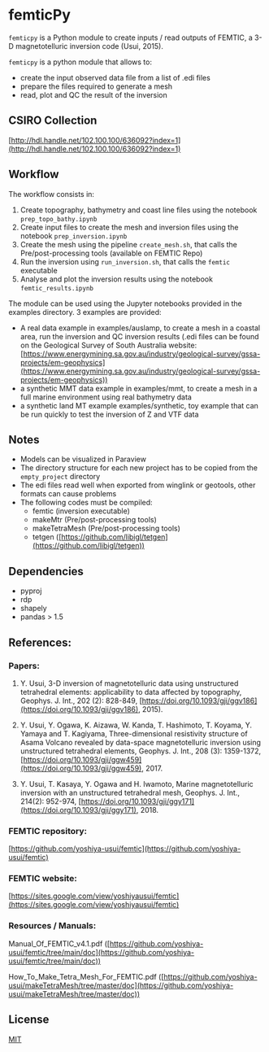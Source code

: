 # femticPy



`femticpy` is a Python module to create inputs / read outputs of  FEMTIC, a 3-D magnetotelluric inversion code (Usui, 2015).

`femticpy` is a python module that allows to: 

- create the input observed data file from a list of .edi files
- prepare the files required to generate a mesh
- read, plot and QC the result of the inversion 

## CSIRO Collection
[http://hdl.handle.net/102.100.100/636092?index=1](http://hdl.handle.net/102.100.100/636092?index=1)


## Workflow


The workflow consists in:
1. Create topography, bathymetry and coast line files using the notebook `prep_topo_bathy.ipynb`
2. Create input files to create the mesh and inversion files using the notebook `prep_inversion.ipynb`
3. Create the mesh using the pipeline `create_mesh.sh`, that calls the Pre/post-processing tools (available on FEMTIC Repo)
4. Run the inversion using `run_inversion.sh`, that calls the `femtic` executable
5. Analyse and plot the inversion results using the notebook `femtic_results.ipynb`


The module can be used using the Jupyter notebooks provided in the examples directory. 3 examples are provided: 
- A real data example in examples/auslamp, to create a mesh in a coastal area, run the inversion and QC inversion results (.edi files can be found on the Geological Survey of South Australia website:  [https://www.energymining.sa.gov.au/industry/geological-survey/gssa-projects/em-geophysics](https://www.energymining.sa.gov.au/industry/geological-survey/gssa-projects/em-geophysics))
- a synthetic MMT data example in examples/mmt, to create a mesh in a full marine environment using real bathymetry data
- a synthetic land MT example examples/synthetic, toy example that can be run quickly to test the inversion of Z and VTF data



## Notes

- Models can be visualized in Paraview
- The directory structure for each new project has to be copied from the `empty_project` directory
- The edi files read well when exported from winglink or geotools, other formats can cause problems
- The following codes must be compiled:
	- femtic (inversion executable)
	- makeMtr (Pre/post-processing tools)
	- makeTetraMesh (Pre/post-processing tools)
	- tetgen ([https://github.com/libigl/tetgen](https://github.com/libigl/tetgen))


## Dependencies

- pyproj
- rdp
- shapely
- pandas > 1.5


## References: 

### Papers:

1. Y. Usui, 3-D inversion of magnetotelluric data using unstructured tetrahedral elements: applicability to data affected by topography, Geophys. J. Int., 202 (2): 828-849, [https://doi.org/10.1093/gji/ggv186](https://doi.org/10.1093/gji/ggv186), 2015).

2. Y. Usui, Y. Ogawa, K. Aizawa, W. Kanda, T. Hashimoto, T. Koyama, Y. Yamaya and T. Kagiyama, Three-dimensional resistivity structure of Asama Volcano revealed by data-space magnetotelluric inversion using unstructured tetrahedral elements, Geophys. J. Int., 208 (3): 1359-1372, [https://doi.org/10.1093/gji/ggw459](https://doi.org/10.1093/gji/ggw459), 2017.

3. Y. Usui, T. Kasaya, Y. Ogawa and H. Iwamoto, Marine magnetotelluric inversion with an unstructured tetrahedral mesh, Geophys. J. Int., 214(2): 952-974, [https://doi.org/10.1093/gji/ggy171](https://doi.org/10.1093/gji/ggy171), 2018.


### FEMTIC repository:

[https://github.com/yoshiya-usui/femtic](https://github.com/yoshiya-usui/femtic)


### FEMTIC website:

[https://sites.google.com/view/yoshiyausui/femtic](https://sites.google.com/view/yoshiyausui/femtic)


### Resources / Manuals:

Manual_Of_FEMTIC_v4.1.pdf ([https://github.com/yoshiya-usui/femtic/tree/main/doc](https://github.com/yoshiya-usui/femtic/tree/main/doc))

How_To_Make_Tetra_Mesh_For_FEMTIC.pdf ([https://github.com/yoshiya-usui/makeTetraMesh/tree/master/doc](https://github.com/yoshiya-usui/makeTetraMesh/tree/master/doc))





## License

[MIT](https://choosealicense.com/licenses/mit/)